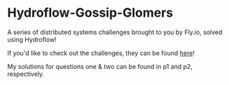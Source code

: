 # Hydroflow-Gossip-Glomers
A series of distributed systems challenges brought to you by Fly.io, solved using Hydroflow!

If you'd like to check out the challenges, they can be found [here](https://fly.io/dist-sys/)!

My solutions for questions one & two can be found in p1 and p2, respectively.
